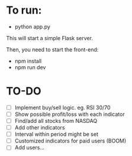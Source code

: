 # To run:

- python app.py

This will start a simple Flask server.

Then, you need to start the front-end:

- npm install
- npm run dev

# TO-DO

- [ ] Implement buy/sell logic. eg. RSI 30/70
- [ ] Show possible profit/loss with each indicator
- [ ] Find/add all stocks from NASDAQ
- [ ] Add other indicators
- [ ] Interval within period might be set
- [ ] Customized indicators for paid users (BOOM)
- [ ] Add users...
